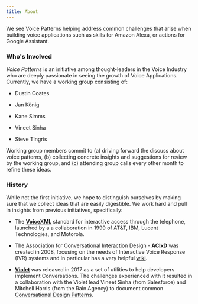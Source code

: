 ```yaml
---
title: About
---
```


We see Voice Patterns helping address common challenges that arise when building voice applications such as skills for Amazon Alexa, or actions for Google Assistant.

### Who's Involved

*Voice Patterns* is an initiative among thought-leaders in the Voice Industry who are deeply passionate in seeing the growth of Voice Applications. Currently, we have a working group consisting of:

* Dustin Coates

* Jan König

* Kane Simms

* Vineet Sinha

* Steve Tingris


Working group members commit to (a) driving forward the discuss about voice patterns, (b) collecting concrete insights and suggestions for review by the working group, and (c) attending group calls every other month to refine these ideas.

### History

While not the first initiative, we hope to distinguish ourselves by making sure that we collect ideas that are easily digestible. We work hard and pull in insights from previous initiatives, specifically:

* The **[VoiceXML](https://www.w3.org/TR/voicexml20/)** standard for interactive access through the telephone, launched by a a collaboration in 1999 of AT&T, IBM, Lucent Technologies, and Motorola.

* The Association for Conversational Interaction Design - **[ACIxD](http://acixd.org/)** was created in 2008, focusing on the needs of Interactive Voice Response (IVR) systems and in particular has a very helpful [wiki](http://acixd.org/wiki/doku.php).

* **[Violet](https://helloviolet.ai/)** was released in 2017 as a set of utilities to help developers implement Conversations. The challenges experienced with it resulted in a collaboration with the Violet lead Vineet Sinha (from Salesforce) and Mitchell Harris (from the Rain Agency) to document common [Conversational Design Patterns](https://github.com/salesforce/violet-conversations/wiki).
